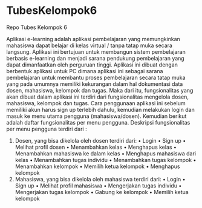 # TubesKelompok6
Repo Tubes Kelompok 6


Aplikasi e-learning adalah aplikasi pembelajaran yang memungkinkan mahasiswa dapat belajar di kelas virtual / tanpa tatap muka secara langsung. Aplikasi ini bertujuan untuk membangun sistem pembelajaran berbasis e-learning dan menjadi sarana pendukung pembelajaran yang dapat dimanfaatkan oleh perguruan tinggi.
Aplikasi ini dibuat dengan berbentuk aplikasi untuk PC dimana aplikasi ini  sebagai sarana pembelajaran untuk membantu proses pembelajaran secara tatap muka yang pada umumnya memiliki kekurangan dalam hal dokumentasi data dosen, mahasiswa, kelompok dan tugas. Maka dari itu, fungsionalitas yang akan dibuat dalam aplikasi ini terdiri dari fungsionalitas mengelola dosen, mahasiswa, kelompok dan tugas.
Cara penggunaan aplikasi ini sebelum memiliki akun harus sign up terlebih dahulu, kemudian melakukan login dan masuk ke menu utama pengguna (mahasiswa/dosen).
Kemudian berikut adalah daftar fungsionalitas per menu pengguna.
Deskripsi fungsionalitas per menu pengguna terdiri dari :
1.	Dosen, yang bisa dikelola oleh dosen terdiri dari:
•	Login
•	Sign up
•	Melihat profil dosen
•	Menambahkan kelas
•	Menghapus kelas
•	Menambahkan mahasiswa ke dalam kelas
•	Menghapus mahasiswa dari kelas
•	Menambahkan tugas individu
•	Menambahkan tugas kelompok
•	Menambahkan kelompok
•	Memilih ketua kelompok
•	Menghapus kelompok
2.	Mahasiswa, yang bisa dikelola oleh mahasiswa terdiri dari:
•	Login
•	Sign up
•	Melihat profil mahasiswa
•	Mengerjakan tugas individu
•	Mengerjakan tugas kelompok
•	Gabung ke kelompok
•	Memilih ketua kelompok

